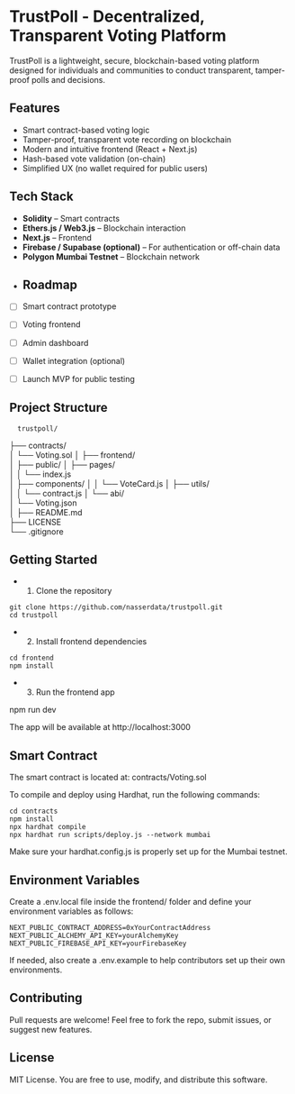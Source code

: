 # TrustPoll - Decentralized, Transparent Voting Platform

TrustPoll is a lightweight, secure, blockchain-based voting platform designed for individuals and communities to conduct transparent, tamper-proof polls and decisions.

##  Features

- Smart contract-based voting logic
- Tamper-proof, transparent vote recording on blockchain
- Modern and intuitive frontend (React + Next.js)
- Hash-based vote validation (on-chain)
- Simplified UX (no wallet required for public users)

## Tech Stack

- **Solidity** – Smart contracts
- **Ethers.js / Web3.js** – Blockchain interaction
- **Next.js** – Frontend
- **Firebase / Supabase (optional)** – For authentication or off-chain data
- **Polygon Mumbai Testnet** – Blockchain network
- ## Roadmap
- [ ] Smart contract prototype
- [ ] Voting frontend
- [ ] Admin dashboard
- [ ] Wallet integration (optional)
- [ ] Launch MVP for public testing

      
## Project Structure
      trustpoll/
├── contracts/      
│   └── Voting.sol 
│
├── frontend/  
│   ├── public/ 
│   ├── pages/  
│   │   └── index.js  
│   ├── components/ 
│   │   └── VoteCard.js
│   ├── utils/  
│   │   └── contract.js
│   └── abi/  
│       └── Voting.json  
│
├── README.md   
├── LICENSE  
└── .gitignore   

## Getting Started

- 1. Clone the repository
```
git clone https://github.com/nasserdata/trustpoll.git
cd trustpoll
```
- 2. Install frontend dependencies

```
cd frontend
npm install
```

- 3. Run the frontend app

npm run dev

The app will be available at http://localhost:3000

## Smart Contract

The smart contract is located at: contracts/Voting.sol

To compile and deploy using Hardhat, run the following commands:

```
cd contracts
npm install
npx hardhat compile
npx hardhat run scripts/deploy.js --network mumbai
```

Make sure your hardhat.config.js is properly set up for the Mumbai testnet.

## Environment Variables

Create a .env.local file inside the frontend/ folder and define your environment variables as follows:

```
NEXT_PUBLIC_CONTRACT_ADDRESS=0xYourContractAddress
NEXT_PUBLIC_ALCHEMY_API_KEY=yourAlchemyKey
NEXT_PUBLIC_FIREBASE_API_KEY=yourFirebaseKey
```

If needed, also create a .env.example to help contributors set up their own environments.

## Contributing

Pull requests are welcome! Feel free to fork the repo, submit issues, or suggest new features.

## License
MIT License. You are free to use, modify, and distribute this software.
